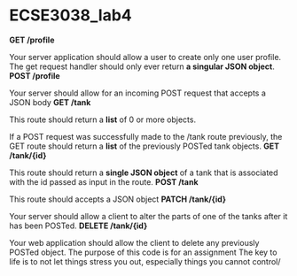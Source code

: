 # ECSE3038_lab4
**GET /profile**

Your server application should allow a user to create only one user profile. The get request handler should only ever return **a singular JSON object**.
**POST /profile**

Your server should allow for an incoming POST request that accepts a JSON body
**GET /tank**

This route should return a **list** of 0 or more objects. 

If a POST request was successfully made to the /tank route previously, the GET route should return a **list** of the previously POSTed tank objects.
**GET /tank/{id}**

This route should return a **single JSON object** of a tank that is associated with the id passed as input in the route.
**POST /tank**

This route should accepts a JSON object
**PATCH /tank/{id}**

Your server should allow a client to alter the parts of one of the tanks after it has been POSTed.
**DELETE /tank/{id}**

Your web application should allow the client to delete any previously POSTed object.
The purpose of this code is for an assignment
The key to life is to not let things stress you out, especially things you cannot control/
